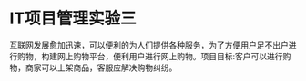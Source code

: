 # IT项目管理实验三

互联网发展愈加迅速，可以便利的为人们提供各种服务，为了方便用户足不出户进行购物，构建网上购物平台，便利用户进行网上购物。项目目标:客户可以进行购物，商家可以上架商品，客服应解决购物纠纷。
